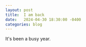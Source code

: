 ```yaml
---
layout: post
title:  I am back
date:   2024-04-30 18:30:00 -0400
categories: blog
---
```

It's been a busy year.
